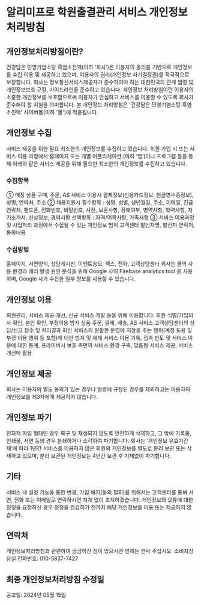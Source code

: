 # 알리미프로 학원출결관리 서비스 개인정보처리방침

## 개인정보처리방침이란?
건강담은 민영기염소탕 흑염소진액(이하 ‘회사’)은 이용자의 동의를 기반으로 개인정보를 수집·이용 및 제공하고 있으며, 이용자의 권리(개인정보 자기결정권)를 적극적으로 보장합니다.
회사는 정보통신서비스제공자가 준수하여야 하는 대한민국의 관계 법령 및 개인정보보호 규정, 가이드라인을 준수하고 있습니다.
개인정보 처리방침이란 이용자의 소중한 개인정보를 보호함으로써 이용자가 안심하고 서비스를 이용할 수 있도록 회사가 준수해야 할 지침을 의미합니다.
본 개인정보 처리방침은 '건강담은 민영기염소탕 흑염소진액' 사이버몰(이하 '몰')에 적용됩니다.

## 개인정보 수집
서비스 제공을 위한 필요 최소한의 개인정보를 수집하고 있습니다.
회원 가입 시 또는 서비스 이용 과정에서 홈페이지 또는 개별 어플리케이션 (이하 ‘앱’)이나 프로그램 등을 통해 아래와 같은 서비스 제공을 위해 필요한 최소한의 개인정보를 수집하고 있습니다.

### 수집항목
① 매장 상품 구매, 주문, AS 서비스 이용시 
결제정보(신용카드정보, 현금영수증정보), 성명, 연락처, 주소
② 채용지원시 
필수항목 : 성명, 성별, 생년월일, 주소, 이메일, 긴급연락처, 핸드폰, 전화번호, 비밀번호, 사진, 보훈사항, 장애여부, 병역사항, 학력사항, 자기소개서, 신상정보, 경력사항
선택항목 : 자격/어학사항, 가족사항
③ 서비스 이용과정 및 사업처리 과정에서 수집될 수 있는 개인정보 범위
고객센터 발신자명, 발신자 연락처, 통화내용

### 수집방법
홈페이지, 서면양식, 상담게시판, 이벤트응모, 팩스, 전화, 고객상담센터
회사는 몰의 사용 환경과 에러 발생 원인 분석을 위해 Google 사의 Firebase analytics tool 을 사용하며, Google 사가 수집한 일부 정보를 사용할 수 있습니다.

## 개인정보 이용
회원관리, 서비스 제공·개선, 신규 서비스 개발 등을 위해 이용합니다.
회원 식별/가입의사 확인, 본인 확인, 부정이용 방지
상품 주문, 결제, 배송, AS 서비스
고객상담센터의 상담/신고 접수 및 처리결과 회신
서비스의 원활한 운영에 지장을 주는 행위(계정 도용 및 부정 이용 행위 등 포함)에 대한 방지 및 제재
서비스 이용 기록, 접속 빈도 및 서비스 이용에 대한 통계, 프라이버시 보호 측면의 서비스 환경 구축, 맞춤형 서비스 제공, 서비스 개선에 활용

## 개인정보 제공
회사는 이용자의 별도 동의가 있는 경우나 법령에 규정된 경우를 제외하고는 이용자의 개인정보를 제3자에게 제공하지 않습니다.

## 개인정보 파기
전자적 파일 형태인 경우 복구 및 재생되지 않도록 안전하게 삭제하고, 그 밖에 기록물, 인쇄물, 서면 등의 경우 분쇄하거나 소각하여 파기합니다.
회사는 ‘개인정보 유효기간제’에 따라 1년간 서비스를 이용하지 않은 회원의 개인정보를 별도로 분리 보관 또는 삭제하고 있으며, 분리 보관된 개인정보는 4년간 보관 후 지체없이 파기합니다.

## 기타
서비스 내 설정 기능을 통한 변경, 가입 해지(동의 철회)를 위해서는 고객센터를 통해 서면, 전화 또는 이메일로 연락하시면 지체 없이 조치하겠습니다. 개인정보의 오류에 대한 정정을 요청하신 경우 정정을 완료하기 전까지 해당 개인정보를 이용 또는 제공하지 않습니다.

## 연락처
개인정보처리방침과 관련하여 궁금하신 점이 있으시면 언제든 연락 주십시오.
소비자상담실 전화번호: 010-5837-7427

## 최종 개인정보처리방침 수정일
공고일: 2024년 05월 15일
